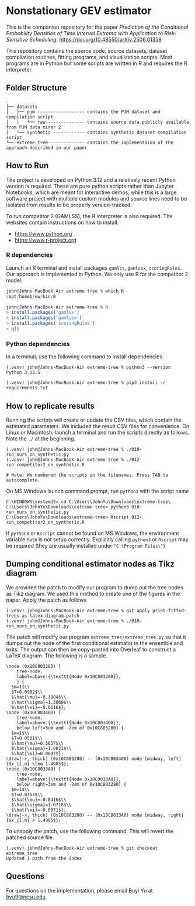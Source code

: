 # Nonstationary GEV estimator

This is the companion repository for the paper _Prediction of the Conditional Probability Densities of
Time Interval Extrema with Application to Risk-Sensitive Scheduling_.
https://doi.org/10.48550/arXiv.2506.01358

This repository contains the source code, source datasets, dataset compilation routines, fitting programs, and
visualization scripts. Most programs are in Python but some scripts are written in R and requires the R interpreter.

## Folder Structure

```
.
├── datasets
│   ├── pjm ------------------ contains the PJM dataset and compilation script
│   │   └── raw--------------- contains source data publicly available from PJM data miner 2
│   └── synthetic ------------ contains synthetic dataset compilation script
└── extreme_tree ------------- contains the implementaion of the approach described in our paper
```

## How to Run

The project is developed on Python 3.12 and a relatively recent Python version is required. These are pure python
scripts rather than Jupyter Notebooks, which are meant for interactive demos, while this is a large software project
with multiple custom modules and source lines need to be isolated from results to be properly version-tracked.

To run competitor 2 (GAMLSS), the R interpreter is also required. The websites contain instructions on how to install.

* https://www.python.org
* https://www.r-project.org

### R dependencies

Launch an R terminal and install packages `gamlss`, `gamlssx`, `scoringRules`.
Our approach is implemented in Python. We only use R for the competitor 2 model.

```R
john@Johns-MacBook-Air extreme-tree % which R
/opt/homebrew/bin/R

john@Johns-MacBook-Air extreme-tree % R
> install.packages('gamlss')
> install.packages('gamlssx')
> install.packages('scoringRules')
> q()
```

### Python dependencies

In a terminal, use the following command to install dependencies.

```
(.venv) john@Johns-MacBook-Air extreme-tree % python3 --version
Python 3.13.5

(.venv) john@Johns-MacBook-Air extreme-tree % pip3 install -r requirements.txt
```

## How to replicate results

Running the scripts will create or update the CSV files, which contain the estimated parameters. We included the
result CSV files for convenience. On Linux or Macintosh, launch a terminal and run the scripts directly as follows. Note
the `./` at the beginning.

```
(.venv) john@Johns-MacBook-Air extreme-tree % ./010-run_ours_on_synthetic.py
(.venv) john@Johns-MacBook-Air extreme-tree % ./012-run_competitor2_on_synthetic.R

# Note: We numbered the scripts in the filenames. Press TAB to autocomplete.
```

On MS Windows launch command prompt, run `python3` with the script name

```
C:\WINDOWS\system32> cd C:\Users\JohnYu\Downloads\extreme-tree\
C:\Users\JohnYu\Downloads\extreme-tree> python3 010-run_ours_on_synthetic.py
C:\Users\JohnYu\Downloads\extreme-tree> Rscript 012-run_competitor2_on_synthetic.R
```

If `python3` or `Rscript` cannot be found on MS Windows, the environment variable `Path` is not setup correctly.
Explicitly
calling `python3` or `Rscript` may be required (they are usually installed under `"C:\Program Files\"`)

## Dumping conditional estimator nodes as Tikz diagram

We provided the patch to modify our program to dump out the tree nodes as Tikz diagram. We used this method to create
one of the figures in the paper. Apply the patch as follows

```
(.venv) john@Johns-MacBook-Air extreme-tree % git apply print-fitted-trees-as-latex-diagram.patch 
(.venv) john@Johns-MacBook-Air extreme-tree % ./010-run_ours_on_synthetic.py 
```

The patch will modify our program `extreme_tree/extreme_tree.py` so that it dumps out the node of the first conditional
estimator in the ensemble and exits. The output can then be copy-pasted into Overleaf to construct a LaTeX diagram. The
following is a sample.

```
\node (0x10C803280) [                                                                                                                                                                                  
    tree-node,                                                                                                                                                                                         
    label=above:{\texttt{Node 0x10C803280}},                                                                                                                                                           
    ] {
  $m=1$\\
  $T=0.0902$\\
  $\hat{\mu}=-0.1984$\\
  $\hat{\sigma}=1.3060$\\
  $\hat{\xi}=-0.0616$};
\node (0x10C803400) [
    tree-node,
    label=above:{\texttt{Node 0x10C803400}},
    below left=3em and -2em of 0x10C803280] {
  $m=1$\\
  $T=0.0501$\\
  $\hat{\mu}=0.5637$\\
  $\hat{\sigma}=1.0821$\\
  $\hat{\xi}=0.0047$};
\draw[->, thick] (0x10C803280) -- (0x10C803400) node [midway, left]{$x_{1,n} \leq 1.4985$};
\node (0x10C8033A0) [
    tree-node,
    label=above:{\texttt{Node 0x10C8033A0}},
    below right=3em and -2em of 0x10C803280] {
  $m=1$\\
  $T=0.0353$\\
  $\hat{\mu}=-0.8416$\\
  $\hat{\sigma}=1.0718$\\
  $\hat{\xi}=-0.0071$};
\draw[->, thick] (0x10C803280) -- (0x10C8033A0) node [midway, right]{$x_{1,n} > 1.4985$};
```

To unapply the patch, use the following command. This will revert the patched source file.

```
(.venv) john@Johns-MacBook-Air extreme-tree % git checkout extreme_tree
Updated 1 path from the index
```

## Questions

For questions on the implementation, please email Buyi Yu at byu9@ncsu.edu.

